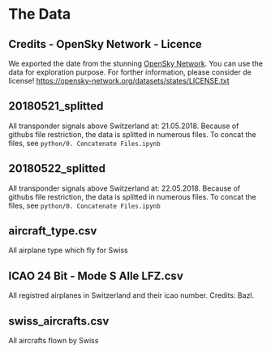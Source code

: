 # The Data
## Credits - OpenSky Network - Licence
We exported the date from the stunning [OpenSky Network](https://opensky-network.org/). You can use the data for exploration purpose. For forther information, please consider de license! https://opensky-network.org/datasets/states/LICENSE.txt

## 20180521_splitted
All transponder signals above Switzerland at: 21.05.2018. Because of githubs file restriction, the data is splitted in numerous files. To concat the files, see `python/0. Concatenate Files.ipynb`

## 20180522_splitted
All transponder signals above Switzerland at: 22.05.2018. Because of githubs file restriction, the data is splitted in numerous files. To concat the files, see `python/0. Concatenate Files.ipynb`

## aircraft_type.csv
All airplane type which fly for Swiss

## ICAO 24 Bit - Mode S Alle LFZ.csv
All registred airplanes in Switzerland and their icao number. Credits: Bazl.

## swiss_aircrafts.csv
All aircrafts flown by Swiss